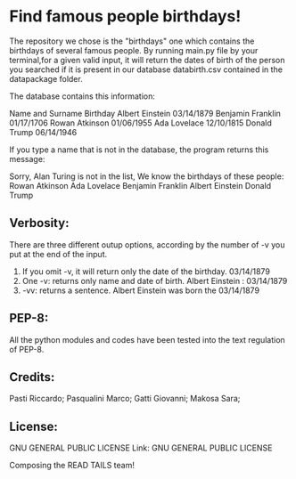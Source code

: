 # Find famous people birthdays!
The repository we chose is the "birthdays" one which contains the birthdays of several famous people.
By running main.py file by your terminal,for a given valid input, it will return the dates of birth of the person you searched if it is present in our database databirth.csv contained in the datapackage folder.

The database contains this information:

Name and Surname	Birthday
Albert Einstein	03/14/1879
Benjamin Franklin	01/17/1706
Rowan Atkinson	01/06/1955
Ada Lovelace	12/10/1815
Donald Trump	06/14/1946

If you type a name that is not in the database, the program returns this message:

Sorry, Alan Turing is not in the list, 
We know the birthdays of these people:
Rowan Atkinson
Ada Lovelace
Benjamin Franklin
Albert Einstein
Donald Trump

## Verbosity:
There are three different outup options, according by the number of -v you put at the end of the input.

1) If you omit -v, it will return only the date of the birthday. 03/14/1879
2) One -v: returns only name and date of birth. Albert Einstein : 03/14/1879
3) -vv: returns a sentence. Albert Einstein was born the 03/14/1879


## PEP-8:
All the python modules and codes have been tested into the text regulation of PEP-8.

## Credits:
Pasti Riccardo;
Pasqualini Marco;
Gatti Giovanni;
Makosa Sara;

## License:
GNU GENERAL PUBLIC LICENSE
Link: GNU GENERAL PUBLIC LICENSE

Composing the READ TAILS team!
